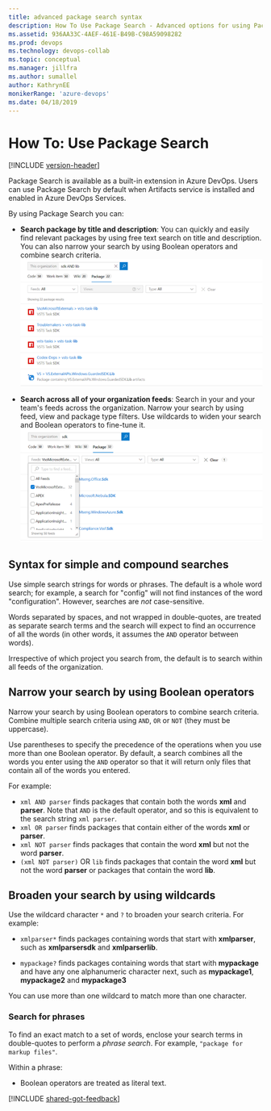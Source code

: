 ```yaml
---
title: advanced package search syntax
description: How To Use Package Search - Advanced options for using Package Search across all your feeds in a Azure DevOps organizaion
ms.assetid: 936AA33C-4AEF-461E-B49B-C98A59098282
ms.prod: devops
ms.technology: devops-collab
ms.topic: conceptual
ms.manager: jillfra
ms.author: sumallel
author: KathrynEE
monikerRange: 'azure-devops'
ms.date: 04/18/2019
---
```


# How To: Use Package Search

[!INCLUDE [version-header](../../_shared/version-vsts-only.md)]

Package Search is available as a built-in extension in Azure DevOps. 
Users can use Package Search by default when Artifacts service is installed and enabled in Azure DevOps Services.

By using Package Search you can:

* **Search package by title and description**: You can quickly and easily find relevant packages by using 
free text search on title and description. 
You can also narrow your search by using Boolean operators and combine search criteria. 
  ![](_img/_shared/pkg-srch-u2.png)

* **Search across all of your organization feeds**:
  Search in your and your team's feeds across the organization. Narrow your search by using feed, view 
  and package type filters. Use wildcards to widen your search and 
  Boolean operators to fine-tune it. 
  ![](_img/_shared/pkg-srch-u1.png)

<a name="syntaxdetails"></a>
## Syntax for simple and compound searches

Use simple search strings for words or phrases. The default is a whole word search; 
for example, a search for "config" will not find instances of the word 
"configuration". However, searches are _not_ case-sensitive.

Words separated by spaces, and not wrapped in double-quotes, are treated as 
separate search terms and the search will expect to find an occurrence of 
all the words (in other words, it assumes the `AND` operator between words).

Irrespective of which project you search from, the default is to search within all feeds of the organization. 

## Narrow your search by using Boolean operators
 
Narrow your search by using Boolean operators to combine search criteria.
Combine multiple search criteria using `AND`, `OR` or `NOT` (they must be 
uppercase). 

Use parentheses to specify the precedence of the operations when you use more than 
one Boolean operator. By default, a search combines all the words you enter using 
the `AND` operator so that it will return only files that contain all of the 
words you entered. 

For example:

* `xml AND parser` finds packages that contain both the words **xml** and 
  **parser**. Note that `AND` is the default operator, and so this is equivalent to 
  the search string `xml parser`.
* `xml OR parser` finds packages that contain either of the words **xml** or **parser**.
* `xml NOT parser` finds packages that contain the word **xml** but not the word **parser**.
* `(xml NOT parser)` OR `lib` finds packages that contain the word **xml**
  but not the word **parser** or packages that contain the word **lib**.

## Broaden your search by using  wildcards

Use the wildcard character `*` and `?` to broaden your search criteria. For 
example:

* `xmlparser*` finds packages containing words that start with **xmlparser**, 
  such as **xmlparsersdk** and **xmlparserlib**.

* `mypackage?` finds packages containing words that start with **mypackage** and have any one alphanumeric 
  character next, such as **mypackage1**, **mypackage2** and **mypackage3**

You can use more than one wildcard to match more than one character.

### Search for phrases

To find an exact match to a set of words, enclose your search terms in double-quotes 
to perform a _phrase search_. For example, `"package for markup files"`.

Within a phrase:

* Boolean operators are treated as literal text.

[!INCLUDE [shared-got-feedback](_shared/shared-got-feedback.md)]
